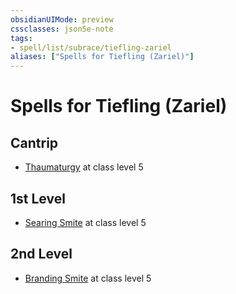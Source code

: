 ```yaml
---
obsidianUIMode: preview
cssclasses: json5e-note
tags:
- spell/list/subrace/tiefling-zariel
aliases: ["Spells for Tiefling (Zariel)"]
---
```

# Spells for Tiefling (Zariel)

## Cantrip

- [Thaumaturgy](thaumaturgy "PHB") at class level 5

## 1st Level

- [Searing Smite](searing-smite "PHB") at class level 5

## 2nd Level

- [Branding Smite](branding-smite "PHB") at class level 5